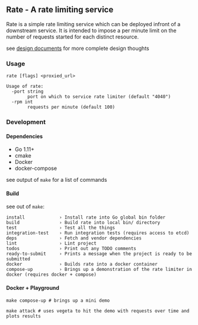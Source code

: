 Rate - A rate limiting service
------------------------------------------

Rate is a simple rate limiting service which can be deployed infront of a downstream service.
It is intended to impose a per minute limit on the number of requests started for each distinct resource.

see [design documents](./docs/DESIGN.md) for more complete design thoughts

### Usage

```shell
rate [flags] <proxied_url>

Usage of rate:
  -port string
    	port on which to service rate limiter (default "4040")
  -rpm int
    	requests per minute (default 100)
```

### Development

#### Dependencies

- Go 1.11+
- cmake
- Docker
- docker-compose

see output of `make` for a list of commands

#### Build

see out of `make`:

```shell
install             › Install rate into Go global bin folder
build               › Build rate into local bin/ directory
test                › Test all the things
integration-test    › Run integration tests (requires access to etcd)
deps                › Fetch and vendor dependencies
lint                › Lint project
todos               › Print out any TODO comments
ready-to-submit     › Prints a message when the project is ready to be submitted
docker              › Builds rate into a docker container
compose-up          › Brings up a demonstration of the rate limiter in docker (requires docker + compose)
```

#### Docker + Playground

```
make compose-up # brings up a mini demo

make attack # uses vegeta to hit the demo with requests over time and plots results
```
